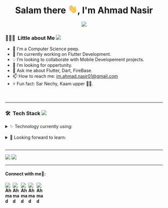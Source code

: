 ### 



<h1 align="center">Salam there <img src="https://raw.githubusercontent.com/ABSphreak/ABSphreak/master/gifs/Hi.gif" width="30px">, I'm Ahmad Nasir</h1>
<p align="center">
  <a href="https://github.com/M4DGENIUS0/"><img src="https://readme-typing-svg.herokuapp.com?lines=Computer+Science+Undergraduate;Flutter+Development+Software+Engineer;Sar+Nechy+Kaam+Upper&center=true&width=500&height=50"></a>
</p>

<h3> 👨🏻‍💻 &nbsp;Little about Me <img src="https://media.giphy.com/media/2rAF2FUn94dIlljSms/giphy.gif" width="40"></h3>

- 🧞 I'm a Computer Science peep.
- 🔭 I’m currently working on Flutter Development.
- 💡 I’m looking to collaborate with Mobile Developement projects.
- 💼 I’m looking for oppertunity.
- 💬 Ask me about Flutter, Dart, FireBase.
- 📫 How to reach me: im.ahmad.nasir01@gmail.com
- ⚡ Fun fact: Sar Nechy, Kaam upper ☝🏻.
<br>

---
<h3> 🛠 &nbsp;Tech Stack <img src="https://media.giphy.com/media/WUlplcMpOCEmTGBtBW/giphy.gif" width="40"></h3>
<details>
<summary>
  ✨ Technology currently using:
</summary>
   <br>
<code><a href="https://flutter.dev/" target="_blank"><img height="30" src="https://www.vectorlogo.zone/logos/flutterio/flutterio-icon.svg"></a></code>
<code><a href="https://www.python.org/" target="_blank"><img height="30" src="https://www.vectorlogo.zone/logos/python/python-icon.svg"></a></code>
<code><a href="https://www.w3schools.com/html/" target="_blank"><img height="30" src="https://www.vectorlogo.zone/logos/w3_html5/w3_html5-icon.svg"></a></code>
<code><a href="https://www.w3schools.com/css/" target="_blank"><img height="30" src="https://raw.githubusercontent.com/devicons/devicon/master/icons/css3/css3-original.svg"></a></code>
<code><a href="https://firebase.google.com/" target="_blank"><img height="30" src="https://www.vectorlogo.zone/logos/firebase/firebase-icon.svg"></a></code>
<code><a href="https://git-scm.com/" target="_blank"><img height="30" src="https://www.vectorlogo.zone/logos/git-scm/git-scm-icon.svg"></a></code>
<code><a href="https://www.json.org/" target="_blank"><img height="30" src="https://www.vectorlogo.zone/logos/json/json-icon.svg"></a></code>

  
</details>
<br>

<details>
<summary>
  🌱 Looking forward to learn:
</summary>
   <br>
<code> <a href="https://tailwindcss.com/" target="_blank"> <img src="https://www.vectorlogo.zone/logos/tailwindcss/tailwindcss-icon.svg" alt="tailwind" height="30"/> </a> </code>
<code><a href="https://nodejs.org/en/" target="_blank"><img height="30" src="https://www.vectorlogo.zone/logos/nodejs/nodejs-icon.svg"></a></code>
<code><a href="https://sass-lang.com" target="_blank"> <img src="https://raw.githubusercontent.com/devicons/devicon/master/icons/sass/sass-original.svg" alt="sass"  height="30"></a></code>
<code><a href="https://colab.research.google.com/" target="_blank"><img height="30" src="https://colab.research.google.com/img/colab_favicon_256px.png"></a></code>
<code><a href="https://reactjs.org/" target="_blank"><img height="30" src="https://www.vectorlogo.zone/logos/reactjs/reactjs-icon.svg"></a></code>
<code><a href="https://nextjs.org/" target="_blank"><img height="30" src="https://upload.wikimedia.org/wikipedia/commons/thumb/1/10/Cib-next-js_%28CoreUI_Icons_v1.0.0%29.svg/120px-Cib-next-js_%28CoreUI_Icons_v1.0.0%29.svg.png"></a></code>
<code><a href="https://cloud.google.com/" target="_blank"><img height="30" src="https://www.vectorlogo.zone/logos/google_cloud/google_cloud-icon.svg"></a></code>
<code><a href="https://www.javascript.com/" target="_blank"><img height="30" src="https://raw.githubusercontent.com/devicons/devicon/master/icons/javascript/javascript-plain.svg"></a></code>
<code><a href="https://analytics.google.com/" target="_blank"><img height="30" src="https://www.vectorlogo.zone/logos/google_analytics/google_analytics-icon.svg"></a></code>
<code><a href="https://www.tensorflow.org/" target="_blank"><img height="30" src="https://www.vectorlogo.zone/logos/tensorflow/tensorflow-icon.svg"></a></code>
<code><a href="https://azure.microsoft.com/en-us/" target="_blank"><img height="30" src="https://www.vectorlogo.zone/logos/microsoft_azure/microsoft_azure-icon.svg"></a></code>
<code><a href="https://opencv.org/" target="_blank"><img height="30" src="https://www.vectorlogo.zone/logos/opencv/opencv-icon.svg"></a></code>
<code><a href="https://pytorch.org/" target="_blank"><img height="30" src="https://www.vectorlogo.zone/logos/pytorch/pytorch-icon.svg"></a></code>
<code><a href="https://aws.amazon.com/" target="_blank"><img height="30" src="https://www.vectorlogo.zone/logos/amazon_aws/amazon_aws-icon.svg"></a></code>
</details>
<br>

---
<img height="180em" src="https://github-readme-stats.vercel.app/api?username=M4DGENIUS0&theme=buefy&show_icons=true" />

<img height="180em" src="https://github-readme-stats.vercel.app/api/top-langs/?username=M4DGENIUS0&layout=compact&theme=buefy" />

---


<h4> Connect with me🤝: <h4>
  </hr>
  <a href="https://www.linkedin.com/in/ahmad-nasir001/">
   <img align="left" alt="Ahmad" width="24px" src="https://www.vectorlogo.zone/logos/linkedin/linkedin-icon.svg" />
  </a>
  <a href="mailto:an7539661@gmail.com">
    <img align="left" alt="Ahmad" width="26px" src="https://www.vectorlogo.zone/logos/gmail/gmail-icon.svg" />
  </a>
  <a href="https://www.instagram.com/0_0___ahmad))">
    <img align="left" alt="Ahmad" width="24px" src="https://www.vectorlogo.zone/logos/instagram/instagram-icon.svg" />
  </a>
   <a href="https://www.facebook.com/">
    <img align="left" alt="Ahmad" width="26px" src="https://www.vectorlogo.zone/logos/facebook/facebook-tile.svg" />
  </a>
   <a href="https://github.com/M4DGENIUS0">
    <img align="left" alt="Ahmad" width="26px" src="https://www.vectorlogo.zone/logos/github/github-tile.svg" />
  </a>
  <br>
  


